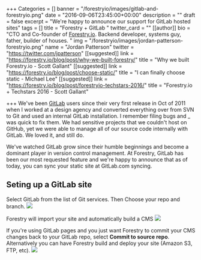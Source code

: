 +++
Categories = []
banner = "/forestryio/images/gitlab-and-forestryio.png"
date = "2016-09-06T23:45:00+00:00"
description = ""
draft = false
excerpt = "We're happy to announce our support for GitLab hosted sites"
tags = []
title = "Forestry + GitLab "
twitter_card = ""
[[author]]
bio = "CTO and Co-founder of <a href='https://forestry.io' title='Forestry.io CMS'>Forestry.io</a>. Backend developer, systems guy, father, builder of houses. "
img = "/forestryio/images/jordan-patterson-forestryio.png"
name = "Jordan Patterson"
twitter = "https://twitter.com/jpatterson"
[[suggested]]
link = "https://forestry.io/blog/post/why-we-built-forestry/"
title = "Why we built Forestry.io - Scott Gallant"
[[suggested]]
link = "https://forestry.io/blog/post/choose-static/"
title = "I can finally choose static - Michael Lee"
[[suggested]]
link = "https://forestry.io/blog/post/forestryio-techstars-2016/"
title = "Forestry.io + Techstars 2016 - Scott Gallant"

+++
We've been [GitLab](https://gitlab.com) users since their very first release in Oct of 2011 when I worked at a design agency and converted everything over from SVN to Git and used an internal GitLab installation.  I remember filing bugs and _ was quick to fix them. We had sensitive projects that we couldn't host on GitHub, yet we were able to manage all of our source code internally with GitLab. We loved it, and still do.

We've watched GitLab grow since their humble beginnings and become a dominant player in version control management. At Forestry, GitLab has been our most requested feature and we're happy to announce that as of today, you can sync your static site at GitLab.com syncing.

## Seting up a GitLab site
Select GitLab from the list of Git services.  Then Choose your repo and branch.
![](/blog/forestryio/images/gitlab--site-setup2.png)

Forestry will import your site and automatically build a CMS
![](/blog/forestryio/images/importing-site-1.png)

If you're using GitLab pages and you just want Forestry to commit your CMS changes back to your GitLab repo, select **Commit to source repo**.  Alternatively you can have Forestry build and deploy your site (Amazon S3, FTP, etc). 
![](/blog/forestryio/images/Gitlab-hosting.png)